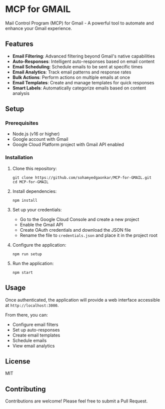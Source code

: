 # MCP for GMAIL

Mail Control Program (MCP) for Gmail - A powerful tool to automate and enhance your Gmail experience.

## Features

- **Email Filtering**: Advanced filtering beyond Gmail's native capabilities
- **Auto-Responses**: Intelligent auto-responses based on email content
- **Email Scheduling**: Schedule emails to be sent at specific times
- **Email Analytics**: Track email patterns and response rates
- **Bulk Actions**: Perform actions on multiple emails at once
- **Email Templates**: Create and manage templates for quick responses
- **Smart Labels**: Automatically categorize emails based on content analysis

## Setup

### Prerequisites

- Node.js (v16 or higher)
- Google account with Gmail
- Google Cloud Platform project with Gmail API enabled

### Installation

1. Clone this repository:
   ```
   git clone https://github.com/sohamyedgaonkar/MCP-for-GMAIL.git
   cd MCP-for-GMAIL
   ```

2. Install dependencies:
   ```
   npm install
   ```

3. Set up your credentials:
   - Go to the Google Cloud Console and create a new project
   - Enable the Gmail API
   - Create OAuth credentials and download the JSON file
   - Rename the file to `credentials.json` and place it in the project root

4. Configure the application:
   ```
   npm run setup
   ```

5. Run the application:
   ```
   npm start
   ```

## Usage

Once authenticated, the application will provide a web interface accessible at `http://localhost:3000`.

From there, you can:
- Configure email filters
- Set up auto-responses
- Create email templates
- Schedule emails
- View email analytics

## License

MIT

## Contributing

Contributions are welcome! Please feel free to submit a Pull Request.